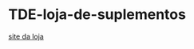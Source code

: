 # TDE-loja-de-suplementos
<a href= "https://santzin4545454.github.io/TDE-loja-de-suplementos/fit-core2.html"> site da loja</a>
